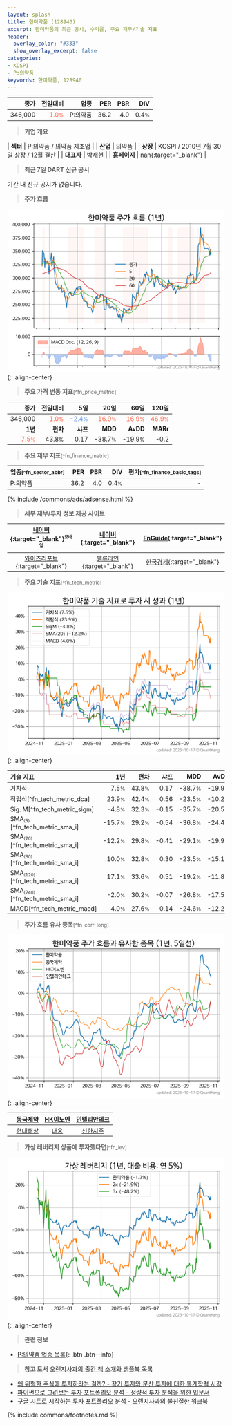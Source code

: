 ```yaml
---
layout: splash
title: 한미약품 (128940)
excerpt: 한미약품의 최근 공시, 수익률, 주요 재무/기술 지표
header:
  overlay_color: "#333"
  show_overlay_excerpt: false
categories:
- KOSPI
- P:의약품
keywords: 한미약품, 128940
---
```


| **종가** | **전일대비** | **업종** | **PER** | **PBR** | **DIV** |
| -------: | -----------: | -------: | ------: | ------: | ------: |
| 346,000 | <span style="color: tomato">1.0<small>%</small></span> | P:의약품 | 36.2 | 4.0 | 0.4<small>%</small> |

<!-- more -->


> **기업 개요**<a id="company"></a>

| <span style="white-space:nowrap;">**섹터**</span> | P:의약품 / 의약품 제조업 |
| <span style="white-space:nowrap;">**산업**</span> | 의약품 |
| <span style="white-space:nowrap;">**상장**</span> | KOSPI / 2010년 7월 30일 상장 / 12월 결산 |
| <span style="white-space:nowrap;">**대표자**</span> | 박재현 |
| <span style="white-space:nowrap;">**홈페이지**</span> | [nan](nan){:target="_blank"} |


> **최근 7일 DART 신규 공시**<a id="dart"></a>

기간 내 신규 공시가 없습니다.


> **주가 흐름**<a id="price"></a>

![128940](/stock/images/128940.png){: .align-center}


> **주요 가격 변동 지표**<small>[^fn_price_metric]</small>

| **종가** | **전일대비** | **5일** | **20일** | **60일** | **120일** |
| -------: | -----------: | ------: | -------: | -------: | --------: |
| 346,000 | <span style="color: tomato">1.0<small>%</small></span> | <span style="color: cornflowerblue">-2.4<small>%</small></span> | <span style="color: tomato">16.9<small>%</small></span> | <span style="color: tomato">16.9<small>%</small></span> | <span style="color: tomato">46.9<small>%</small></span> |
| **1년** | **편차** | **샤프** | **MDD** | **AvDD** | **MARr** |
| <span style="color: tomato">7.5<small>%</small></span> | 43.8<small>%</small> | 0.17 | -38.7<small>%</small> | -19.9<small>%</small> | -0.2 |


> **주요 재무 지표**<small>[^fn_finance_metric]</small>

| **업종**<small>[^fn_sector_abbr]</small> | **PER** | **PBR** | **DIV** | **평가**<small>[^fn_finance_basic_tags]</small> |
| :--------------------------------------- | ------: | ------: | ------: | ----------------------------------------------: |
| P:의약품 | 36.2 | 4.0 | 0.4<small>%</small> | - |



{% include /commons/ads/adsense.html %}

> **세부 재무/투자 정보 제공 사이트**

| [네이버](https://m.stock.naver.com/domestic/stock/128940/finance/summary){:target="_blank"}<sup><small>모바일</small></sup> | [네이버](https://finance.naver.com/item/coinfo.naver?code=128940){:target="_blank"} | [FnGuide](https://comp.fnguide.com/SVO2/ASP/SVD_Invest.asp?gicode=A128940&MenuYn=Y){:target="_blank"} |
| :---: | :---: | :---: |
| [와이즈리포트](https://comp.wisereport.co.kr/company/c1040001.aspx?cmp_cd=128940){:target="_blank"} | [밸류라인](https://www.valueline.co.kr/finance/summary/128940){:target="_blank"} | [한국경제](https://markets.hankyung.com/stock/128940/financial-summary){:target="_blank"} |


> **주요 기술 지표**<small>[^fn_tech_metric]</small>


![128940](/stock/images/128940_tech.png){: .align-center}

| **기술 지표** | **1년** | **편차** | **샤프** | **MDD** | **AvDD** |
| :------------ | ------: | -----------: | -------: | ------: | -------: |
| 거치식 | 7.5<small>%</small> | 43.8<small>%</small> | 0.17 | -38.7<small>%</small> | -19.9<small>%</small> |
| 적립식[^fn_tech_metric_dca] | 23.9<small>%</small> | 42.4<small>%</small> | 0.56 | -23.5<small>%</small> | -10.2<small>%</small> |
| Sig. M[^fn_tech_metric_sigm] | -4.8<small>%</small> | 32.3<small>%</small> | -0.15 | -35.7<small>%</small> | -20.5<small>%</small> |
| SMA<small><sub>(5)</sub></small>[^fn_tech_metric_sma_i] | -15.7<small>%</small> | 29.2<small>%</small> | -0.54 | -36.8<small>%</small> | -24.4<small>%</small> |
| SMA<small><sub>(20)</sub></small>[^fn_tech_metric_sma_i] | -12.2<small>%</small> | 29.8<small>%</small> | -0.41 | -29.1<small>%</small> | -19.9<small>%</small> |
| SMA<small><sub>(60)</sub></small>[^fn_tech_metric_sma_i] | 10.0<small>%</small> | 32.8<small>%</small> | 0.30 | -23.5<small>%</small> | -15.1<small>%</small> |
| SMA<small><sub>(120)</sub></small>[^fn_tech_metric_sma_i] | 17.1<small>%</small> | 33.6<small>%</small> | 0.51 | -19.2<small>%</small> | -11.8<small>%</small> |
| SMA<small><sub>(240)</sub></small>[^fn_tech_metric_sma_i] | -2.0<small>%</small> | 30.2<small>%</small> | -0.07 | -26.8<small>%</small> | -17.5<small>%</small> |
| MACD[^fn_tech_metric_macd] | 4.0<small>%</small> | 27.6<small>%</small> | 0.14 | -24.6<small>%</small> | -12.2<small>%</small> |


> **주가 흐름 유사 종목**<a id="corr"></a><small>[^fn_corr_long]</small>

![128940](/stock/images/128940_corr.png){: .align-center}

|       | [동국제약](/086450/) | [HK이노엔](/195940/) | [인텔리안테크](/189300/) |
| :---: | :------------------------------------: | :------------------------------------: | :------------------------------------: |
|       | [현대해상](/001450/) | [대웅](/003090/) | [신한지주](/055550/) |


> **가상 레버리지 상품에 투자했다면**<a id="2x"></a><small>[^fn_lev]</small>

![128940](/stock/images/128940_2x.png){: .align-center}


> **관련 정보**

- [P:의약품 업종 목록](/stats/sector/kospi_업종_의약품_종목/){: .btn .btn--info}

> **참고 도서** [오렌지사과의 출간 책 소개와 샘플북 목록](https://kongdori.tistory.com/691)

- [왜 위험한 주식에 투자하라는 걸까? - 장기 투자와 분산 투자에 대한 통계학적 시각](https://kongdori.tistory.com/421)
- [파이썬으로 그려보는 투자 포트폴리오 분석  - 정량적 투자 분석을 위한 입문서](https://kongdori.tistory.com/643)
- [구글 시트로 시작하는 투자 포트폴리오 분석 - 오렌지사과의 불친절한 워크북](https://kongdori.tistory.com/449)


{% include commons/footnotes.md %}